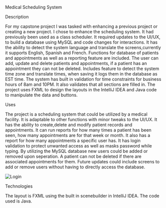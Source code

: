 Medical Scheduling System

Description


For my capstone project I was tasked with enhancing a previous project or creating a new project. I chose to enhance the scheduling system. It had previously been used as a class scheduler. It required updates to the UI/UX, to build a database using MySQL and code changes for interactions. It has the ability to detect the system language and translate the screens,currently it supports English, Spanish and French. Functions for database of patients and appointments as well as  a reporting feature are included. The user can add, update and delete patients and appointments, if a patient has an appointment they can not be deleted. Includes feature to detect the system time zone and translate times, when saving it logs them in the database as EST time. The system has built in validation for time constraints for business hours of 8am and 10PM. It also validates that all sections are filled in.
The project uses FXML to design the layouts in the IntelliJ IDEA and Java code to manipulate the data and buttons.

Uses



The project is a scheduling system that could be utilized by a medical facility. It is adaptable to other functions with minor tweaks to the UI/UX. It has the ability to create,delete and modify patient records and appointments. It can run reports for how many times a patient has been seen, how many appointments are for that week or month. It also has a report for how many appointments a specific user has. It has login validation to protect unwanted access as well as masks password while typing. By utilizing the MySQL database new users could be added or removed upon seperation. A patient can not be deleted if there are associated appointments for them. Future updates could include screens to add or remove users without having to directly access the database. 


![Login](https://github.com/user-attachments/assets/0f2ab65a-43aa-434e-83d0-f9ea988a2193)

Technologies


The layout is FXML using the built in scenebuilder in IntelliJ IDEA. The code used is Java.
